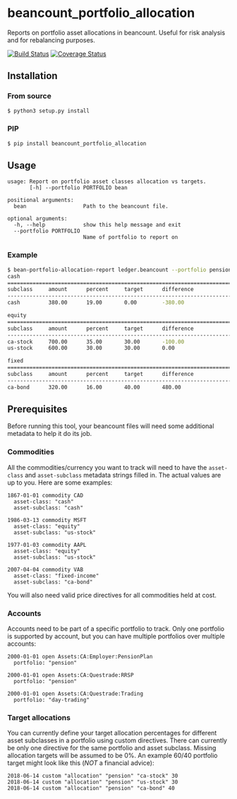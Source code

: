 beancount_portfolio_allocation
==============================

Reports on portfolio asset allocations in beancount. Useful for risk analysis
and for rebalancing purposes.

[![Build Status](https://travis-ci.org/ghislainbourgeois/beancount_portfolio_allocation.svg?branch=master)](http://travis-ci.org/ghislainbourgeois/meetup_loto)
[![Coverage Status](https://coveralls.io/repos/github/ghislainbourgeois/beancount_portfolio_allocation/badge.svg?branch=master)](https://coveralls.io/github/ghislainbourgeois/beancount_portfolio_allocation?branch=master)

Installation
------------

### From source

```bash
$ python3 setup.py install
```

### PIP

```bash
$ pip install beancount_portfolio_allocation
```

Usage
-----

```text
usage: Report on portfolio asset classes allocation vs targets.
       [-h] --portfolio PORTFOLIO bean

positional arguments:
  bean                  Path to the beancount file.

optional arguments:
  -h, --help            show this help message and exit
  --portfolio PORTFOLIO
                        Name of portfolio to report on
```

### Example

```bash
$ bean-portfolio-allocation-report ledger.beancount --portfolio pension
cash
===========================================================================
subclass 	 amount 	 percent 	 target 	 difference
---------------------------------------------------------------------------
cash       	 380.00 	 19.00 		 0.00 		 -380.00

equity
===========================================================================
subclass 	 amount 	 percent 	 target 	 difference
---------------------------------------------------------------------------
ca-stock   	 700.00 	 35.00 		 30.00 		 -100.00
us-stock   	 600.00 	 30.00 		 30.00 		 0.00

fixed
===========================================================================
subclass 	 amount 	 percent 	 target 	 difference
---------------------------------------------------------------------------
ca-bond    	 320.00 	 16.00 		 40.00 		 480.00
```

Prerequisites
-------------

Before running this tool, your beancount files will need some additional
metadata to help it do its job.

### Commodities

All the commodities/currency you want to track will need to have the
`asset-class` and `asset-subclass` metadata strings filled in. The actual
values are up to you. Here are some examples:

```beancount
1867-01-01 commodity CAD
  asset-class: "cash"
  asset-subclass: "cash"

1986-03-13 commodity MSFT
  asset-class: "equity"
  asset-subclass: "us-stock"

1977-01-03 commodity AAPL
  asset-class: "equity"
  asset-subclass: "us-stock"

2007-04-04 commodity VAB
  asset-class: "fixed-income"
  asset-subclass: "ca-bond"
```

You will also need valid price directives for all commodities held at cost.

### Accounts

Accounts need to be part of a specific portfolio to track. Only one portfolio
is supported by account, but you can have multiple portfolios over multiple
accounts:

```beancount
2000-01-01 open Assets:CA:Employer:PensionPlan
  portfolio: "pension"

2000-01-01 open Assets:CA:Questrade:RRSP
  portfolio: "pension"

2000-01-01 open Assets:CA:Questrade:Trading
  portfolio: "day-trading"
```

### Target allocations

You can currently define your target allocation percentages for different asset
subclasses in a portfolio using custom directives. There can currently be only
one directive for the same portfolio and asset subclass. Missing allocation
targets will be assumed to be 0%. An example 60/40 portfolio target might look
like this (*NOT* a financial advice):

```beancount
2018-06-14 custom "allocation" "pension" "ca-stock" 30
2018-06-14 custom "allocation" "pension" "us-stock" 30
2018-06-14 custom "allocation" "pension" "ca-bond" 40
```

